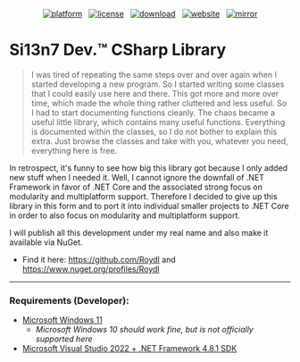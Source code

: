 <p align="center"><a href="https://dotnet.microsoft.com/download/dotnet-framework/net481"><img src="https://img.shields.io/badge/platform->=%20v4.8.1-lightgrey.svg?style=flat&logo=.net&logoColor=white" alt="platform"></a> &nbsp; <a href="https://github.com/SilDev/CSharpLib/blob/master/LICENSE.txt"><img src="https://img.shields.io/github/license/SilDev/CSharpLib.svg?style=flat" alt="license"></a> &nbsp; <a href="https://github.com/SilDev/CSharpLib/archive/master.zip"><img src="https://img.shields.io/badge/download-source-yellow.svg?style=flat" alt="download"></a> &nbsp; <a href="https://www.si13n7.com"><img src="https://img.shields.io/website/https/www.si13n7.com.svg?style=flat&down_color=red&down_message=offline&up_color=limegreen&up_message=online&logo=data%3Aimage%2Fpng%3Bbase64%2CiVBORw0KGgoAAAANSUhEUgAAAA4AAAAOCAYAAAAfSC3RAAAAAXNSR0IArs4c6QAAAARnQU1BAACxjwv8YQUAAAAJcEhZcwAADsMAAA7DAcdvqGQAAAEwSURBVDhPxZJNSgNBEIXnCp5AcCO4CmaTRRaKBhdCFkGCCKLgz2Y2RiQgCiqZzmi3CG4COj0X8ApewSt4Ba%2FQ9leZGpyVG8GComtq3qv3qmeS%2Fw9nikHMd5sVn3bqLx7zom1NcW8z%2F6G9CjoPm722rPEv45EJ21vD0O30AvX12IWDvTRsrPXrnjPlUYO0u3McVpZXhch5cnguZ7vVDWfpjRAZgPqc%2BIMEgKQe9Pfr0xn%2FBqZJjAUNQKilp5cC1gHYYz8Usc3OQsTz9HZWK5BMJwFDwrbWbuIXhfhg%2FDpWuE2mK5lEgQtiz4baU14u3V09i5peiipy6qVAxFWtZiflJiq8AAiIZx1CnxpStGmEpEHDZf4r2pUd%2BMjYxomoxJofo4L%2FHqyR57OF6vEvIkm%2BAYRc%2BWd4P97CAAAAAElFTkSuQmCC" alt="website"></a> &nbsp; <a href="https://www.si13n7.de"><img src="https://img.shields.io/website/https/www.si13n7.de.svg?style=flat&down_color=red&down_message=offline&label=mirror&up_color=limegreen&up_message=online&logo=data%3Aimage%2Fpng%3Bbase64%2CiVBORw0KGgoAAAANSUhEUgAAAA4AAAAOCAYAAAAfSC3RAAAAAXNSR0IArs4c6QAAAARnQU1BAACxjwv8YQUAAAAJcEhZcwAADsMAAA7DAcdvqGQAAAEwSURBVDhPxZJNSgNBEIXnCp5AcCO4CmaTRRaKBhdCFkGCCKLgz2Y2RiQgCiqZzmi3CG4COj0X8ApewSt4Ba%2FQ9leZGpyVG8GComtq3qv3qmeS%2Fw9nikHMd5sVn3bqLx7zom1NcW8z%2F6G9CjoPm722rPEv45EJ21vD0O30AvX12IWDvTRsrPXrnjPlUYO0u3McVpZXhch5cnguZ7vVDWfpjRAZgPqc%2BIMEgKQe9Pfr0xn%2FBqZJjAUNQKilp5cC1gHYYz8Usc3OQsTz9HZWK5BMJwFDwrbWbuIXhfhg%2FDpWuE2mK5lEgQtiz4baU14u3V09i5peiipy6qVAxFWtZiflJiq8AAiIZx1CnxpStGmEpEHDZf4r2pUd%2BMjYxomoxJofo4L%2FHqyR57OF6vEvIkm%2BAYRc%2BWd4P97CAAAAAElFTkSuQmCC" alt="mirror"></a></p>

# Si13n7 Dev.™ CSharp Library

> I was tired of repeating the same steps over and over again when I started developing a new program. So I started writing some classes that I could easily use here and there. This got more and more over time, which made the whole thing rather cluttered and less useful. So I had to start documenting functions cleanly. The chaos became a useful little library, which contains many useful functions. Everything is documented within the classes, so I do not bother to explain this extra. Just browse the classes and take with you, whatever you need, everything here is free.

In retrospect, it's funny to see how big this library got because I only added new stuff when I needed it. Well, I cannot ignore the downfall of .NET Framework in favor of .NET Core and the associated strong focus on modularity and multiplatform support. Therefore I decided to give up this library in this form and to port it into individual smaller projects to .NET Core in order to also focus on modularity and multiplatform support.

I will publish all this development under my real name and also make it available via NuGet.
- Find it here: https://github.com/Roydl and https://www.nuget.org/profiles/Roydl


***

### Requirements (Developer):
- [Microsoft Windows 11](https://www.microsoft.com/software-download/windows11)
   - _Microsoft Windows 10 should work fine, but is not officially supported here_
- [Microsoft Visual Studio 2022 + .NET Framework 4.8.1 SDK](https://www.visualstudio.com/downloads/)
